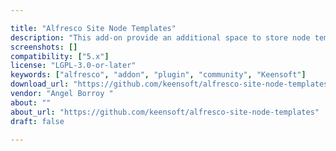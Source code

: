 ```yaml
---

title: "Alfresco Site Node Templates"
description: "This add-on provide an additional space to store node templates within every Site. When using Alfresco out-of-the-box, documents stored in Repository > Data Dictionary > Node Templates are listed when using Share action Create document from template with no particular order or classification. By using this addon, also documents having cm:templatable aspect inside the current Site will be added to the list. These templates can be stored in any folder inside the Site and they will be ordered by name in the list (just after default \\\"data dictionary\\\" templates). License The plugin is licensed under the LGPL v3.0."
screenshots: []
compatibility: ["5.x"]
license: "LGPL-3.0-or-later"
keywords: ["alfresco", "addon", "plugin", "community", "Keensoft"]
download_url: "https://github.com/keensoft/alfresco-site-node-templates"
vendor: "Angel Borroy ‌"
about: ""
about_url: "https://github.com/keensoft/alfresco-site-node-templates"
draft: false

---
```

